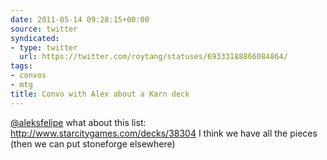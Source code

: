 ```yaml
---
date: 2011-05-14 09:28:15+00:00
source: twitter
syndicated:
- type: twitter
  url: https://twitter.com/roytang/statuses/69333188866084864/
tags:
- convos
- mtg
title: Convo with Alex about a Karn deck
---
```


[@aleksfelipe](https://twitter.com/aleksfelipe/) what about this list: http://www.starcitygames.com/decks/38304 I think we have all the pieces (then we can put stoneforge elsewhere)